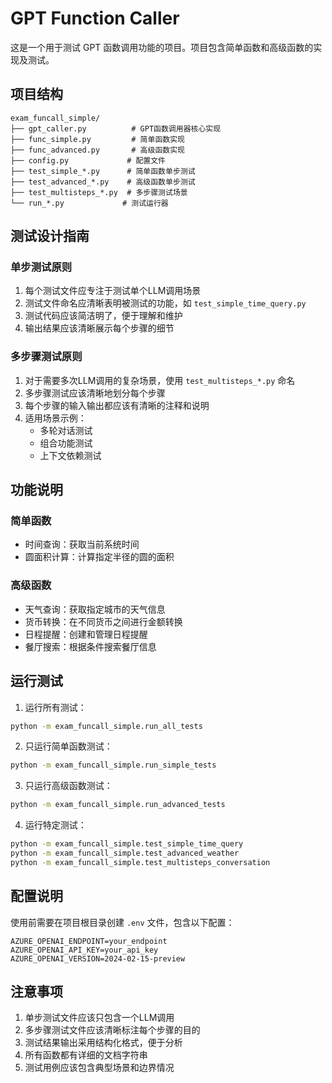# GPT Function Caller

这是一个用于测试 GPT 函数调用功能的项目。项目包含简单函数和高级函数的实现及测试。

## 项目结构

```
exam_funcall_simple/
├── gpt_caller.py          # GPT函数调用器核心实现
├── func_simple.py         # 简单函数实现
├── func_advanced.py       # 高级函数实现
├── config.py             # 配置文件
├── test_simple_*.py      # 简单函数单步测试
├── test_advanced_*.py    # 高级函数单步测试
├── test_multisteps_*.py  # 多步骤测试场景
└── run_*.py             # 测试运行器
```

## 测试设计指南

### 单步测试原则
1. 每个测试文件应专注于测试单个LLM调用场景
2. 测试文件命名应清晰表明被测试的功能，如 `test_simple_time_query.py`
3. 测试代码应该简洁明了，便于理解和维护
4. 输出结果应该清晰展示每个步骤的细节

### 多步骤测试原则
1. 对于需要多次LLM调用的复杂场景，使用 `test_multisteps_*.py` 命名
2. 多步骤测试应该清晰地划分每个步骤
3. 每个步骤的输入输出都应该有清晰的注释和说明
4. 适用场景示例：
   - 多轮对话测试
   - 组合功能测试
   - 上下文依赖测试

## 功能说明

### 简单函数
- 时间查询：获取当前系统时间
- 圆面积计算：计算指定半径的圆的面积

### 高级函数
- 天气查询：获取指定城市的天气信息
- 货币转换：在不同货币之间进行金额转换
- 日程提醒：创建和管理日程提醒
- 餐厅搜索：根据条件搜索餐厅信息

## 运行测试

1. 运行所有测试：
```bash
python -m exam_funcall_simple.run_all_tests
```

2. 只运行简单函数测试：
```bash
python -m exam_funcall_simple.run_simple_tests
```

3. 只运行高级函数测试：
```bash
python -m exam_funcall_simple.run_advanced_tests
```

4. 运行特定测试：
```bash
python -m exam_funcall_simple.test_simple_time_query
python -m exam_funcall_simple.test_advanced_weather
python -m exam_funcall_simple.test_multisteps_conversation
```

## 配置说明

使用前需要在项目根目录创建 `.env` 文件，包含以下配置：

```env
AZURE_OPENAI_ENDPOINT=your_endpoint
AZURE_OPENAI_API_KEY=your_api_key
AZURE_OPENAI_VERSION=2024-02-15-preview
```

## 注意事项

1. 单步测试文件应该只包含一个LLM调用
2. 多步骤测试文件应该清晰标注每个步骤的目的
3. 测试结果输出采用结构化格式，便于分析
4. 所有函数都有详细的文档字符串
5. 测试用例应该包含典型场景和边界情况 